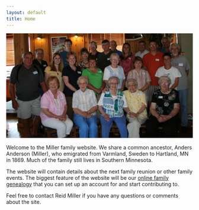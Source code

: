 ```yaml
---
layout: default
title: Home
---
```

![Miller family reunion 2008](/assets/images/FamilyReunion2008_welcome.jpg)

Welcome to the Miller family website. We share a common ancestor, Anders Anderson (Miller), who emigrated from Varmland, Sweden to Hartland, MN in 1869. Much of the family still lives in Southern Minnesota.

The website will contain details about the next family reunion or other family events. The biggest feature of the website will be our [online family genealogy](http://family.andersandersonmiller.com) that you can set up an account for and start contributing to.

Feel free to contact Reid Miller if you have any questions or comments about the site.